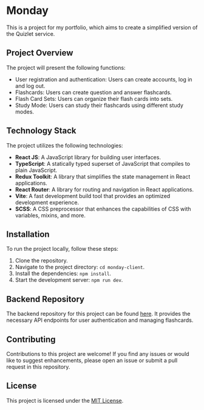 # Monday

This is a project for my portfolio, which aims to create a simplified version of the Quizlet service.

## Project Overview

The project will present the following functions:

- User registration and authentication: Users can create accounts, log in and log out.
- Flashcards: Users can create question and answer flashcards.
- Flash Card Sets: Users can organize their flash cards into sets.
- Study Mode: Users can study their flashcards using different study modes.

## Technology Stack

The project utilizes the following technologies:

- **React JS**: A JavaScript library for building user interfaces.
- **TypeScript**: A statically typed superset of JavaScript that compiles to plain JavaScript.
- **Redux Toolkit**: A library that simplifies the state management in React applications.
- **React Router**: A library for routing and navigation in React applications.
- **Vite**: A fast development build tool that provides an optimized development experience.
- **SCSS**: A CSS preprocessor that enhances the capabilities of CSS with variables, mixins, and more.

## Installation

To run the project locally, follow these steps:

1. Clone the repository.
2. Navigate to the project directory: `cd monday-client`.
3. Install the dependencies: `npm install`.
4. Start the development server: `npm run dev`.

## Backend Repository

The backend repository for this project can be found [here](https://github.com/Eofre/monday-api). It provides the necessary API endpoints for user authentication and managing flashcards.

## Contributing

Contributions to this project are welcome! If you find any issues or would like to suggest enhancements, please open an issue or submit a pull request in this repository.

## License

This project is licensed under the [MIT License](LICENSE).

